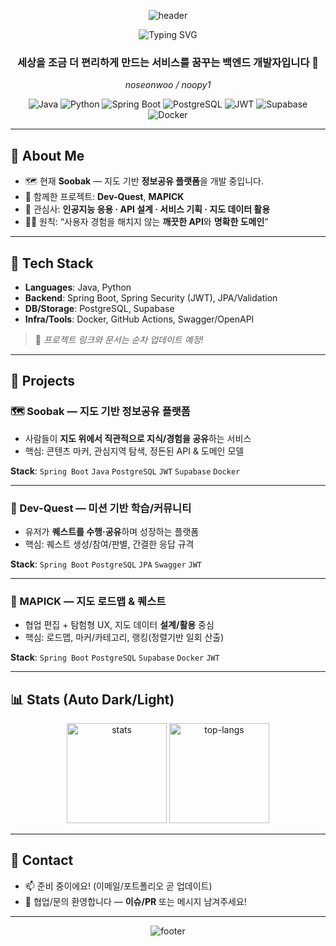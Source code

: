 <!-- 🌿 HEADER (Dark/Light auto) -->
<p align="center">
  <picture>
    <source media="(prefers-color-scheme: dark)" srcset="https://capsule-render.vercel.app/api?type=waving&color=0:3FCF8E,100:00B3FF&height=180&text=noopy1&fontAlign=50&fontAlignY=35&fontSize=60&fontColor=ffffff">
    <img alt="header" src="https://capsule-render.vercel.app/api?type=waving&color=0:9CF4C1,100:C7F1FF&height=180&text=noopy1&fontAlign=50&fontAlignY=35&fontSize=60&fontColor=1f2937"/>
  </picture>
</p>

<!-- Typing animation -->
<p align="center">
  <img src="https://readme-typing-svg.demolab.com?font=Fira+Code&weight=600&size=20&pause=1000&center=true&vCenter=true&width=520&lines=%F0%9F%8C%B1+%EC%84%B8%EC%83%81%EC%9D%84+%EC%A1%B0%EA%B8%88+%EB%8D%94+%ED%8E%B8%EB%A6%AC%ED%95%98%EA%B2%8C+%EB%A7%8C%EB%93%9C%EB%8A%94+%EB%B0%B1%EC%97%94%EB%93%9C+%EA%B0%9C%EB%B0%9C%EC%9E%90;%F0%9F%9A%80+Java%2FSpring+%2B+AI+%2B+%EC%A7%80%EB%8F%84+%EA%B8%B0%EB%B0%98+%EC%84%9C%EB%B9%84%EC%8A%A4;✨+Soobak+%7C+Dev-Quest+%7C+MAPICK" alt="Typing SVG" />
</p>

<!-- Intro -->
<h3 align="center">세상을 조금 더 편리하게 만드는 서비스를 꿈꾸는 <b>백엔드 개발자</b>입니다 🌱</h3>
<p align="center">
  <i>noseonwoo / noopy1</i>
</p>

<!-- Quick Badges (mobile-friendly single line wrap) -->
<p align="center">
  <img alt="Java" src="https://img.shields.io/badge/Java-ED8B00?style=for-the-badge&logo=openjdk&logoColor=white"/>
  <img alt="Python" src="https://img.shields.io/badge/Python-3776AB?style=for-the-badge&logo=python&logoColor=white"/>
  <img alt="Spring Boot" src="https://img.shields.io/badge/Spring%20Boot-6DB33F?style=for-the-badge&logo=springboot&logoColor=white"/>
  <img alt="PostgreSQL" src="https://img.shields.io/badge/PostgreSQL-4169E1?style=for-the-badge&logo=postgresql&logoColor=white"/>
  <img alt="JWT" src="https://img.shields.io/badge/JWT-000000?style=for-the-badge&logo=jsonwebtokens&logoColor=white"/>
  <img alt="Supabase" src="https://img.shields.io/badge/Supabase-3FCF8E?style=for-the-badge&logo=supabase&logoColor=white"/>
  <img alt="Docker" src="https://img.shields.io/badge/Docker-2496ED?style=for-the-badge&logo=docker&logoColor=white"/>
</p>

---

## 🌟 About Me
- 🗺 현재 **Soobak** — 지도 기반 **정보공유 플랫폼**을 개발 중입니다.  
- 🧩 함께한 프로젝트: **Dev-Quest**, **MAPICK**  
- 🔭 관심사: **인공지능 응용 · API 설계 · 서비스 기획 · 지도 데이터 활용**  
- 🧘‍♂️ 원칙: “사용자 경험을 해치지 않는 **깨끗한 API**와 **명확한 도메인**”  

---

## 🧰 Tech Stack
- **Languages**: Java, Python  
- **Backend**: Spring Boot, Spring Security (JWT), JPA/Validation  
- **DB/Storage**: PostgreSQL, Supabase  
- **Infra/Tools**: Docker, GitHub Actions, Swagger/OpenAPI  

> 📎 *프로젝트 링크와 문서는 순차 업데이트 예정!*

---

## 🧭 Projects
### 🗺 Soobak — 지도 기반 정보공유 플랫폼
- 사람들이 **지도 위에서 직관적으로 지식/경험을 공유**하는 서비스  
- 핵심: 콘텐츠 마커, 관심지역 탐색, 정돈된 API & 도메인 모델

**Stack**: `Spring Boot` `Java` `PostgreSQL` `JWT` `Supabase` `Docker`

---

### 💎 Dev-Quest — 미션 기반 학습/커뮤니티
- 유저가 **퀘스트를 수행·공유**하며 성장하는 플랫폼  
- 핵심: 퀘스트 생성/참여/판별, 간결한 응답 규격

**Stack**: `Spring Boot` `PostgreSQL` `JPA` `Swagger` `JWT`

---

### 🧭 MAPICK — 지도 로드맵 & 퀘스트
- 협업 편집 + 탐험형 UX, 지도 데이터 **설계/활용** 중심  
- 핵심: 로드맵, 마커/카테고리, 랭킹(정렬기반 일회 산출)

**Stack**: `Spring Boot` `PostgreSQL` `Supabase` `Docker` `JWT`

---

## 📊 Stats (Auto Dark/Light)
<p align="center">
  <picture>
    <source 
      srcset="https://github-readme-stats.vercel.app/api?username=noopy1&show_icons=true&hide_border=true&theme=github_dark&bg_color=00000000"
      media="(prefers-color-scheme: dark)" />
    <img height="160" alt="stats" src="https://github-readme-stats.vercel.app/api?username=noopy1&show_icons=true&hide_border=true&theme=default&bg_color=00000000" />
  </picture>
  <picture>
    <source 
      srcset="https://github-readme-stats.vercel.app/api/top-langs/?username=noopy1&layout=compact&hide_border=true&theme=github_dark&bg_color=00000000"
      media="(prefers-color-scheme: dark)" />
    <img height="160" alt="top-langs" src="https://github-readme-stats.vercel.app/api/top-langs/?username=noopy1&layout=compact&hide_border=true&theme=default&bg_color=00000000" />
  </picture>
</p>

---

## 🤝 Contact
- 📫 준비 중이에요! (이메일/포트폴리오 곧 업데이트)  
- 💬 협업/문의 환영합니다 — **이슈/PR** 또는 메시지 남겨주세요!

---

<!-- Footer wave (Dark/Light auto) -->
<p align="center">
  <picture>
    <source media="(prefers-color-scheme: dark)" srcset="https://capsule-render.vercel.app/api?type=waving&color=0:3FCF8E,100:00B3FF&height=100&section=footer&fontColor=ffffff">
    <img alt="footer" src="https://capsule-render.vercel.app/api?type=waving&color=0:9CF4C1,100:C7F1FF&height=100&section=footer&fontColor=1f2937"/>
  </picture>
</p>


